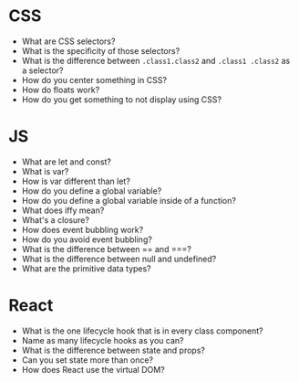 # CSS

- What are CSS selectors?
- What is the specificity of those selectors?
- What is the difference between `.class1.class2` and `.class1 .class2` as a selector?
- How do you center something in CSS?
- How do floats work? 
- How do you get something to not display using CSS?

# JS

- What are let and const?
- What is var?
- How is var different than let?
- How do you define a global variable?
- How do you define a global variable inside of a function?
- What does iffy mean?
- What's a closure?
- How does event bubbling work?
- How do you avoid event bubbling?
- What is the difference between == and ===?
- What is the difference between null and undefined?
- What are the primitive data types?

# React

- What is the one lifecycle hook that is in every class component?
- Name as many lifecycle hooks as you can?
- What is the difference between state and props?
- Can you set state more than once?
- How does React use the virtual DOM?